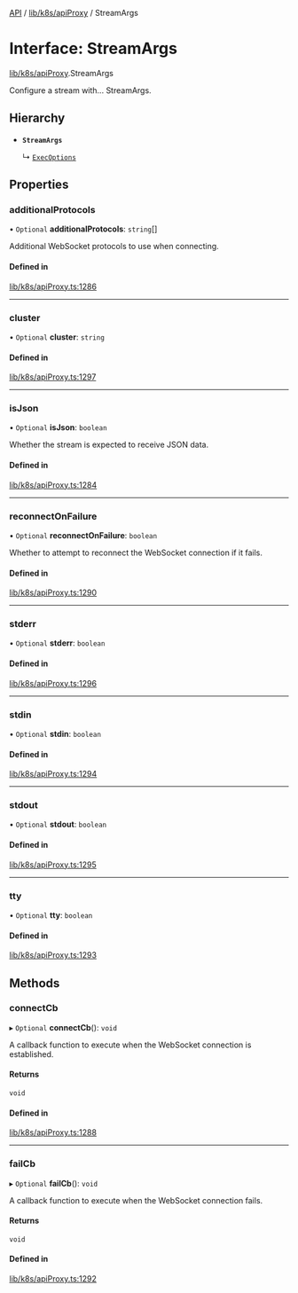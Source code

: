 [API](../API.md) / [lib/k8s/apiProxy](../modules/lib_k8s_apiProxy.md) / StreamArgs

# Interface: StreamArgs

[lib/k8s/apiProxy](../modules/lib_k8s_apiProxy.md).StreamArgs

Configure a stream with... StreamArgs.

## Hierarchy

- **`StreamArgs`**

  ↳ [`ExecOptions`](lib_k8s_pod.ExecOptions.md)

## Properties

### additionalProtocols

• `Optional` **additionalProtocols**: `string`[]

Additional WebSocket protocols to use when connecting.

#### Defined in

[lib/k8s/apiProxy.ts:1286](https://github.com/kubernetes-sigs/headlamp/blob/072d2509b/frontend/src/lib/k8s/apiProxy.ts#L1286)

___

### cluster

• `Optional` **cluster**: `string`

#### Defined in

[lib/k8s/apiProxy.ts:1297](https://github.com/kubernetes-sigs/headlamp/blob/072d2509b/frontend/src/lib/k8s/apiProxy.ts#L1297)

___

### isJson

• `Optional` **isJson**: `boolean`

Whether the stream is expected to receive JSON data.

#### Defined in

[lib/k8s/apiProxy.ts:1284](https://github.com/kubernetes-sigs/headlamp/blob/072d2509b/frontend/src/lib/k8s/apiProxy.ts#L1284)

___

### reconnectOnFailure

• `Optional` **reconnectOnFailure**: `boolean`

Whether to attempt to reconnect the WebSocket connection if it fails.

#### Defined in

[lib/k8s/apiProxy.ts:1290](https://github.com/kubernetes-sigs/headlamp/blob/072d2509b/frontend/src/lib/k8s/apiProxy.ts#L1290)

___

### stderr

• `Optional` **stderr**: `boolean`

#### Defined in

[lib/k8s/apiProxy.ts:1296](https://github.com/kubernetes-sigs/headlamp/blob/072d2509b/frontend/src/lib/k8s/apiProxy.ts#L1296)

___

### stdin

• `Optional` **stdin**: `boolean`

#### Defined in

[lib/k8s/apiProxy.ts:1294](https://github.com/kubernetes-sigs/headlamp/blob/072d2509b/frontend/src/lib/k8s/apiProxy.ts#L1294)

___

### stdout

• `Optional` **stdout**: `boolean`

#### Defined in

[lib/k8s/apiProxy.ts:1295](https://github.com/kubernetes-sigs/headlamp/blob/072d2509b/frontend/src/lib/k8s/apiProxy.ts#L1295)

___

### tty

• `Optional` **tty**: `boolean`

#### Defined in

[lib/k8s/apiProxy.ts:1293](https://github.com/kubernetes-sigs/headlamp/blob/072d2509b/frontend/src/lib/k8s/apiProxy.ts#L1293)

## Methods

### connectCb

▸ `Optional` **connectCb**(): `void`

A callback function to execute when the WebSocket connection is established.

#### Returns

`void`

#### Defined in

[lib/k8s/apiProxy.ts:1288](https://github.com/kubernetes-sigs/headlamp/blob/072d2509b/frontend/src/lib/k8s/apiProxy.ts#L1288)

___

### failCb

▸ `Optional` **failCb**(): `void`

A callback function to execute when the WebSocket connection fails.

#### Returns

`void`

#### Defined in

[lib/k8s/apiProxy.ts:1292](https://github.com/kubernetes-sigs/headlamp/blob/072d2509b/frontend/src/lib/k8s/apiProxy.ts#L1292)
